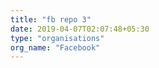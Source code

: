 ```yaml
---
title: "fb repo 3"
date: 2019-04-07T02:07:48+05:30
type: "organisations"
org_name: "Facebook"
---
```

